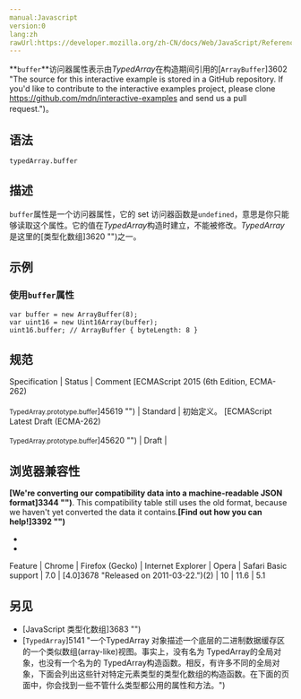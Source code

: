 ```yaml
---
manual:Javascript
version:0
lang:zh
rawUrl:https://developer.mozilla.org/zh-CN/docs/Web/JavaScript/Reference/Global_Objects/TypedArray/buffer#
---
```






**`buffer`**访问器属性表示由*TypedArray*在构造期间引用的[`ArrayBuffer`]3602 "The source for this interactive example is stored in a GitHub repository. If you'd like to contribute to the interactive examples project, please clone https://github.com/mdn/interactive-examples and send us a pull request.")。


## 语法<a name="语法"></a>

```
typedArray.buffer
```

## 描述<a name="描述"></a>


`buffer`属性是一个访问器属性，它的 set 访问器函数是`undefined`，意思是你只能够读取这个属性。它的值在*TypedArray*构造时建立，不能被修改。*TypedArray*是这里的[类型化数组]3620 "")之一。


## 示例<a name="示例"></a>

### 使用`buffer`属性<a name="使用_buffer_属性"></a>

```
var buffer = new ArrayBuffer(8);
var uint16 = new Uint16Array(buffer);
uint16.buffer; // ArrayBuffer { byteLength: 8 }
```

## 规范<a name="规范"></a>

Specification | Status | Comment 
[ECMAScript 2015 (6th Edition, ECMA-262)<br></br><small>TypedArray.prototype.buffer</small>]45619 "") | Standard | 初始定义。 
[ECMAScript Latest Draft (ECMA-262)<br></br><small>TypedArray.prototype.buffer</small>]45620 "") | Draft |  


## 浏览器兼容性<a name="浏览器兼容性"></a>


**[We&#39;re converting our compatibility data into a machine-readable JSON format]3344 "")**. This compatibility table still uses the old format, because we haven&#39;t yet converted the data it contains.**[Find out how you can help!]3392 "")**


* 
* 

Feature | Chrome | Firefox (Gecko) | Internet Explorer | Opera | Safari 
Basic support | 7.0 | [4.0]3678 "Released on 2011-03-22.")(2) | 10 | 11.6 | 5.1 




## 另见<a name="另见"></a>

* [JavaScript 类型化数组]3683 "")
* [`TypedArray`]5141 "一个TypedArray 对象描述一个底层的二进制数据缓存区的一个类似数组(array-like)视图。事实上，没有名为 TypedArray的全局对象，也没有一个名为的 TypedArray构造函数。相反，有许多不同的全局对象，下面会列出这些针对特定元素类型的类型化数组的构造函数。在下面的页面中，你会找到一些不管什么类型都公用的属性和方法。")



